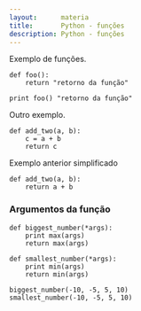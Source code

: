 ```yaml
---
layout:      materia
title:       Python - funções
description: Python - funções
---
```



Exemplo de funções.

    def foo():
        return "retorno da função"

    print foo() "retorno da função"


Outro exemplo.

    def add_two(a, b):
        c = a + b
        return c

Exemplo anterior simplificado

    def add_two(a, b):
        return a + b


### Argumentos da função

    def biggest_number(*args):
        print max(args)
        return max(args)

    def smallest_number(*args):
        print min(args)
        return min(args)

    biggest_number(-10, -5, 5, 10)
    smallest_number(-10, -5, 5, 10)

